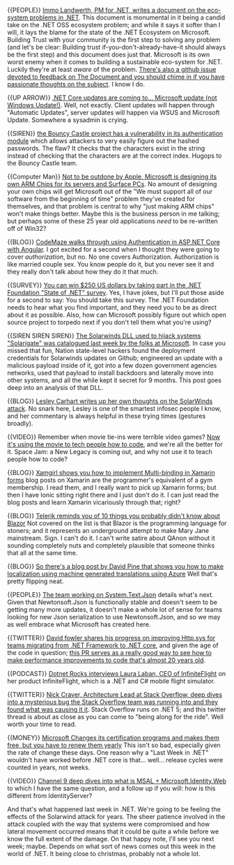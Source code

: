 {{PEOPLE}} [Immo Landwerth, PM for .NET, writes a document on the eco-system problems in .NET](https://github.com/microsoft/dotnet/blob/214c8c343587461f161198cdf5e9084abddde179/docs/ecosystem-issues.md).  This document is monumental in it being a candid take on the .NET OSS ecosystem problem; and while it says it softer than I will, it lays the blame for the state of the .NET Ecosystem on Microsoft.  Building Trust with your community is the first step to solving any problem (and let's be clear: Building trust if-you-don't-already-have-it should always be the first step) and this document does just that.  Microsoft is its own worst enemy when it comes to building a sustainable eco-system for .NET.  Luckily they're at least *aware* of the problem.  [There's also a github issue devoted to feedback on The Document and you should chime in if you have passionate thoughts on the subject](https://github.com/dotnet-foundation/ecosystem-growth/issues/7). I know I do.

{{UP ARROW}} [.NET Core updates are coming to... Microsoft update  (not Windows Update!)](https://devblogs.microsoft.com/dotnet/net-core-updates-coming-to-microsoft-update/).  Well, not exactly. Client updates will happen through "Automatic Updates", server updates will happen via WSUS and Microsoft Update.  Somewhere a sysadmin is crying.

{{SIREN}} [the Bouncy Castle project has a vulnerability in its authentication module](https://www.bleepingcomputer.com/news/security/bouncy-castle-crypto-authentication-bypass-vulnerability-revealed/) which allows attackers to very easily figure out the hashed passwords.  The flaw? It checks that the characters exist in the string instead of checking that the characters are at the correct index.  Hugops to the Bouncy Castle team.

{{Computer Man}} [Not to be outdone by Apple, Microsoft is designing its own ARM Chips for its servers and Surface PCs](https://www.bloomberg.com/news/articles/2020-12-18/microsoft-is-designing-its-own-chips-for-servers-surface-pcs).  No amount of designing your own chips will get Microsoft out of the "We must support all of our software from the beginning of time" problem they've created for themselves, and that problem is central to why "just making ARM chips" won't make things better.  Maybe this is the business person in me talking; but perhaps some of these 25 year old applications *need* to be re-written off of Win32?

{{BLOG}} [CodeMaze walks through using Authentication in ASP.NET Core with Angular](https://code-maze.com/angular-authentication-aspnet-identity/).  I got excited for a second when I thought they were going to cover *authorization*, but no. No one covers Authorization.  Authorization is like married couple sex. You know people do it, but you never see it and they really don't talk about how they do it that much.

{{SURVEY}} [You can win $250 US dollars by taking part in the .NET Foundation "State of .NET" survey](https://dotnetfoundation.org/about/survey). Yes, I have jokes, but I'll put those aside for a second to say: You should take this survey.  The .NET Foundation needs to hear what you find important, and they need you to be as direct about it as possible.  Also, how can Microsoft possibly figure out which open source project to torpedo next if you don't tell them what you're using?

{{SIREN SIREN SIREN}}  [The Solarwinds DLL used to hijack systems "Solarigate" was catalogued last week by the folks at Microsoft](https://www.microsoft.com/security/blog/2020/12/18/analyzing-solorigate-the-compromised-dll-file-that-started-a-sophisticated-cyberattack-and-how-microsoft-defender-helps-protect/).  In case you missed that fun, Nation state-level hackers found the deployment credentials for Solarwinds updates on Github; engineered an update with a malicious payload inside of it, got into a few dozen government agencies networks, used that payload to install backdoors and laterally move into other systems, and all the while kept it secret for 9 months.   This post goes deep into an analysis of that DLL.


{{BLOG}} [Lesley Carhart writes up her own thoughts on the SolarWinds attack](https://tisiphone.net/2020/12/13/uh-oh-orion/). No snark here, Lesley is one of the smartest infosec people I know, and her commentary is always helpful in these trying times (gestures broadly).

{{VIDEO}} Remember when movie tie-ins were terrible video games? [Now it's using the movie to tech people how to code](https://blogs.microsoft.com/blog/2020/12/14/microsoft-teams-up-with-warner-bros-lebron-james-and-bugs-bunny-to-empower-a-new-generation-of-developers/), and we're all the better for it.  Space Jam: a New Legacy is coming out, and why not use it to teach people how to code?  

{{BLOG}} [Xamgirl shows you how to implement Multi-binding in Xamarin forms](https://xamgirl.com/understanding-multi-binding-in-xamarin-forms/) blog posts on Xamarin are the programmer's equivalent of a gym membership. I read them, and I really want to pick up Xamarin forms; but then I have Ionic sitting right there and I just don't do it.   I can just read the blog posts and learn Xamarin vicariously through that; right?

{{BLOG}} [Telerik reminds you of 10 things you probably didn't know about Blazor](https://www.telerik.com/blogs/10-blazor-features-you-probably-didnt-know) Not covered on the list is that Blazor is the programming language for stoners; and it represents an underground attempt to make Mary Jane mainstream. Sign.  I can't do it.  I can't write satire about QAnon without it sounding completely nuts and completely plausible that someone thinks that all at the same time.

{{BLOG}} [So there's a blog post by David Pine that shows you how to make localization using machine generated translations using Azure](https://devblogs.microsoft.com/dotnet/localize-net-applications-with-machine-translation/) Well that's pretty flipping neat.

{{PEOPLE}} [The team working on System.Text.Json](https://devblogs.microsoft.com/dotnet/whats-next-for-system-text-json/) details what's next.  Given that Newtonsoft.Json is functionally stable and doesn't seem to be getting many more updates, it doesn't make a whole lot of sense for teams looking for new Json serialization to use Newtonsoft.Json, and so we may as well embrace what Microsoft has created here.  

{{TWITTER}}  [David fowler shares his progress on improving Http.sys for teams migrating from .NET Framework to .NET core](https://twitter.com/davidfowl/status/1336310346383060993?s=20), and given the age of the code in question; [this PR serves as a really good way to see how to make performance improvements to code that's almost 20 years old](https://github.com/dotnet/aspnetcore/issues/22022).

{{PODCAST}} [Dotnet Rocks interviews Laura Laban, CEO of InfiniteFlight](https://twitter.com/richcampbell/status/1339646994575441924) on her product InfiniteFlight, which is a .NET and C# mobile flight simulator.

{{TWITTER}} [Nick Craver, Architecture Lead at Stack Overflow, deep dives into a mysterious bug the Stack Overflow team was running into and they found what was causing it it](https://twitter.com/Nick_Craver/status/1339700970603855876). Stack Overflow runs on .NET 5; and this twitter thread is about as close as you can come to "being along for the ride". Well worth your time to read.

{{MONEY}} [Microsoft Changes its certification programs and makes them free, but you have to renew them yearly](https://www.theregister.com/2020/12/17/microsoft_certification/)  This isn't so bad, especially given the rate of change these days.  One reason why a "Last Week in .NET" wouldn't have worked before .NET core is that... well... release cycles were counted in years, not weeks.

{{VIDEO}} [Channel 9 deep dives into what is MSAL + Microsoft.Identity.Web](https://channel9.msdn.com/Shows/On-NET/What-is-MSAL--MicrosoftIdentityWeb) to which I have the same question, and a follow up if you will:  how is this different from IdentityServer?

And that's what happened last week in .NET.  We're going to be feeling the effects of the Solarwind attack for years.  The sheer patience involved in the attack coupled with the way that systems were compromised and how lateral movement occurred means that it could be quite a while before we know the full extent of the damage.  On that happy note, I'll see you next week; maybe. Depends on what sort of news comes out this week in the world of .NET.  It being close to christmas, probably not a whole lot.
